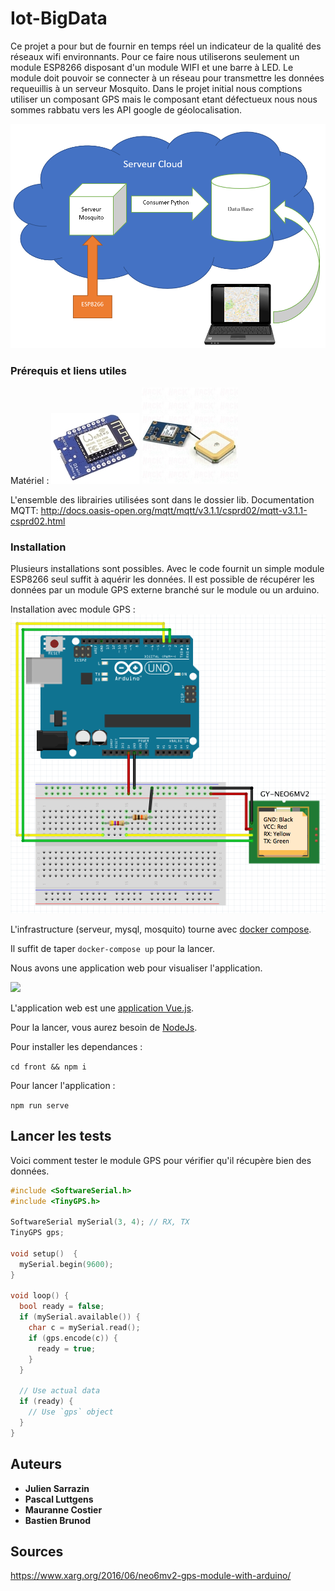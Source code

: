# Iot-BigData

Ce projet a pour but de fournir en temps réel un indicateur de la qualité des réseaux wifi environnants. Pour ce faire nous utiliserons seulement un module ESP8266 disposant d'un module WIFI et une barre à LED. Le module doit pouvoir se connecter à un réseau pour transmettre les données requeuillis à un serveur Mosquito.
Dans le projet initial nous comptions utiliser un composant GPS mais le composant etant défectueux nous nous sommes rabbatu vers les API google de géolocalisation.

![Architecture](https://github.com/JulSar/Iot-BigData/raw/master/assets/archi.PNG)

### Prérequis et liens utiles

Matériel :
![Wemos](https://github.com/JulSar/Iot-BigData/raw/master/assets/esp8266-Wemos.jpg)
![GPS](https://github.com/JulSar/Iot-BigData/raw/master/assets/neo-6m1.jpg)

L'ensemble des librairies utilisées sont dans le dossier lib.
Documentation MQTT:
http://docs.oasis-open.org/mqtt/mqtt/v3.1.1/csprd02/mqtt-v3.1.1-csprd02.html

### Installation

Plusieurs installations sont possibles. Avec le code fournit un simple module ESP8266 seul suffit à aquérir les données.
Il est possible de récupérer les données par un module GPS externe branché sur le module ou un arduino.

Installation avec module GPS :
![Arduino Setup](https://github.com/JulSar/Iot-BigData/raw/master/assets/arduino_setup.png)

L'infrastructure (serveur, mysql, mosquito) tourne avec [docker compose](https://docs.docker.com/compose/).

Il suffit de taper `docker-compose up` pour la lancer.

Nous avons une application web pour visualiser l'application.

![](https://puu.sh/zDYQS/32b257049b.jpg)

L'application web est une [application Vue.js](https://vuejs.org/).

Pour la lancer, vous aurez besoin de [NodeJs](https://nodejs.org/en/).

Pour installer les dependances :

`cd front && npm i`

Pour lancer l'application :

`npm run serve`

## Lancer les tests

Voici comment tester le module GPS pour vérifier qu'il récupère bien des données.
```C++
#include <SoftwareSerial.h>
#include <TinyGPS.h>

SoftwareSerial mySerial(3, 4); // RX, TX
TinyGPS gps;

void setup()  {
  mySerial.begin(9600);
}

void loop() {
  bool ready = false;
  if (mySerial.available()) {
    char c = mySerial.read();
    if (gps.encode(c)) {
      ready = true;
    }
  }

  // Use actual data
  if (ready) {
    // Use `gps` object
  }
}
```

## Auteurs

* **Julien Sarrazin**
* **Pascal Luttgens**
* **Mauranne Costier**
* **Bastien Brunod**


## Sources

https://www.xarg.org/2016/06/neo6mv2-gps-module-with-arduino/

